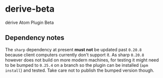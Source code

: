 # derive-beta

dérive Atom Plugin Beta

## Dependency notes

The `sharp` dependency at present **must not** be updated past `0.20.8` because client computers currently don't support it.
As sharp `0.20.8` however does not build on more modern machines, for testing it might need to be bumped to `0.25.4` on a branch
so the plugin can be installed (`apm install`) and tested. Take care not to publish the bumped version though.
